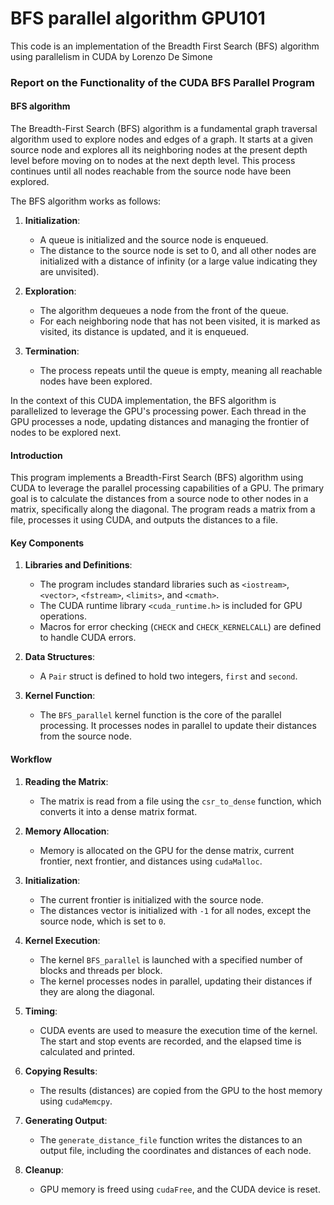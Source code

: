 # BFS parallel algorithm GPU101
This code is an implementation of the Breadth First Search (BFS) algorithm using parallelism in CUDA by Lorenzo De Simone

### Report on the Functionality of the CUDA BFS Parallel Program

#### BFS algorithm

The Breadth-First Search (BFS) algorithm is a fundamental graph traversal algorithm used to explore nodes and edges of a graph. It starts at a given source node and explores all its neighboring nodes at the present depth level before moving on to nodes at the next depth level. This process continues until all nodes reachable from the source node have been explored.

The BFS algorithm works as follows:
1. **Initialization**: 
   - A queue is initialized and the source node is enqueued.
   - The distance to the source node is set to 0, and all other nodes are initialized with a distance of infinity (or a large value indicating they are unvisited).

2. **Exploration**:
   - The algorithm dequeues a node from the front of the queue.
   - For each neighboring node that has not been visited, it is marked as visited, its distance is updated, and it is enqueued.

3. **Termination**:
   - The process repeats until the queue is empty, meaning all reachable nodes have been explored.

In the context of this CUDA implementation, the BFS algorithm is parallelized to leverage the GPU's processing power. Each thread in the GPU processes a node, updating distances and managing the frontier of nodes to be explored next.

#### Introduction

This program implements a Breadth-First Search (BFS) algorithm using CUDA to leverage the parallel processing capabilities of a GPU. The primary goal is to calculate the distances from a source node to other nodes in a matrix, specifically along the diagonal. The program reads a matrix from a file, processes it using CUDA, and outputs the distances to a file.

#### Key Components

1. **Libraries and Definitions**:
   - The program includes standard libraries such as `<iostream>`, `<vector>`, `<fstream>`, `<limits>`, and `<cmath>`.
   - The CUDA runtime library `<cuda_runtime.h>` is included for GPU operations.
   - Macros for error checking (`CHECK` and `CHECK_KERNELCALL`) are defined to handle CUDA errors.

2. **Data Structures**:
   - A `Pair` struct is defined to hold two integers, `first` and `second`.

3. **Kernel Function**:
   - The `BFS_parallel` kernel function is the core of the parallel processing. It processes nodes in parallel to update their distances from the source node.

#### Workflow

1. **Reading the Matrix**:
   - The matrix is read from a file using the `csr_to_dense` function, which converts it into a dense matrix format.

2. **Memory Allocation**:
   - Memory is allocated on the GPU for the dense matrix, current frontier, next frontier, and distances using `cudaMalloc`.

3. **Initialization**:
   - The current frontier is initialized with the source node.
   - The distances vector is initialized with `-1` for all nodes, except the source node, which is set to `0`.

4. **Kernel Execution**:
   - The kernel `BFS_parallel` is launched with a specified number of blocks and threads per block.
   - The kernel processes nodes in parallel, updating their distances if they are along the diagonal.

5. **Timing**:
   - CUDA events are used to measure the execution time of the kernel. The start and stop events are recorded, and the elapsed time is calculated and printed.

6. **Copying Results**:
   - The results (distances) are copied from the GPU to the host memory using `cudaMemcpy`.

7. **Generating Output**:
   - The `generate_distance_file` function writes the distances to an output file, including the coordinates and distances of each node.

8. **Cleanup**:
   - GPU memory is freed using `cudaFree`, and the CUDA device is reset.